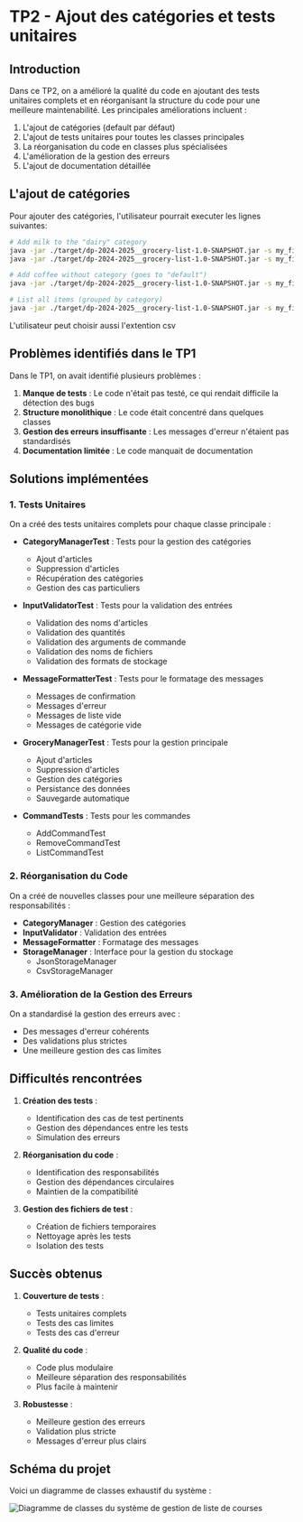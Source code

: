 # TP2 - Ajout des catégories et tests unitaires

## Introduction

Dans ce TP2, on a amélioré la qualité du code en ajoutant des tests unitaires complets et en réorganisant la structure du code pour une meilleure maintenabilité. Les principales améliorations incluent :

1. L'ajout de catégories (default par défaut)
2. L'ajout de tests unitaires pour toutes les classes principales
3. La réorganisation du code en classes plus spécialisées
4. L'amélioration de la gestion des erreurs
5. L'ajout de documentation détaillée

## L'ajout de catégories
Pour ajouter des catégories, l'utilisateur pourrait executer les lignes suivantes:
```bash
# Add milk to the "dairy" category
java -jar ./target/dp-2024-2025__grocery-list-1.0-SNAPSHOT.jar -s my_file.json --category dairy add "Milk" 10
java -jar ./target/dp-2024-2025__grocery-list-1.0-SNAPSHOT.jar -s my_file.json --category dairy add "Tea" 999

# Add coffee without category (goes to "default")
java -jar ./target/dp-2024-2025__grocery-list-1.0-SNAPSHOT.jar -s my_file.json add "Coffee" 2

# List all items (grouped by category)
java -jar ./target/dp-2024-2025__grocery-list-1.0-SNAPSHOT.jar -s my_file.json list
```
L'utilisateur peut choisir aussi l'extention csv
## Problèmes identifiés dans le TP1

Dans le TP1, on avait identifié plusieurs problèmes :

1. **Manque de tests** : Le code n'était pas testé, ce qui rendait difficile la détection des bugs
2. **Structure monolithique** : Le code était concentré dans quelques classes
3. **Gestion des erreurs insuffisante** : Les messages d'erreur n'étaient pas standardisés
4. **Documentation limitée** : Le code manquait de documentation

## Solutions implémentées

### 1. Tests Unitaires

On a créé des tests unitaires complets pour chaque classe principale :

- **CategoryManagerTest** : Tests pour la gestion des catégories
  - Ajout d'articles
  - Suppression d'articles
  - Récupération des catégories
  - Gestion des cas particuliers

- **InputValidatorTest** : Tests pour la validation des entrées
  - Validation des noms d'articles
  - Validation des quantités
  - Validation des arguments de commande
  - Validation des noms de fichiers
  - Validation des formats de stockage

- **MessageFormatterTest** : Tests pour le formatage des messages
  - Messages de confirmation
  - Messages d'erreur
  - Messages de liste vide
  - Messages de catégorie vide

- **GroceryManagerTest** : Tests pour la gestion principale
  - Ajout d'articles
  - Suppression d'articles
  - Gestion des catégories
  - Persistance des données
  - Sauvegarde automatique

- **CommandTests** : Tests pour les commandes
  - AddCommandTest
  - RemoveCommandTest
  - ListCommandTest

### 2. Réorganisation du Code

On a créé de nouvelles classes pour une meilleure séparation des responsabilités :

- **CategoryManager** : Gestion des catégories
- **InputValidator** : Validation des entrées
- **MessageFormatter** : Formatage des messages
- **StorageManager** : Interface pour la gestion du stockage
  - JsonStorageManager
  - CsvStorageManager

### 3. Amélioration de la Gestion des Erreurs

On a standardisé la gestion des erreurs avec :
- Des messages d'erreur cohérents
- Des validations plus strictes
- Une meilleure gestion des cas limites


## Difficultés rencontrées

1. **Création des tests** :
   - Identification des cas de test pertinents
   - Gestion des dépendances entre les tests
   - Simulation des erreurs

2. **Réorganisation du code** :
   - Identification des responsabilités
   - Gestion des dépendances circulaires
   - Maintien de la compatibilité

3. **Gestion des fichiers de test** :
   - Création de fichiers temporaires
   - Nettoyage après les tests
   - Isolation des tests

## Succès obtenus

1. **Couverture de tests** :
   - Tests unitaires complets
   - Tests des cas limites
   - Tests des cas d'erreur

2. **Qualité du code** :
   - Code plus modulaire
   - Meilleure séparation des responsabilités
   - Plus facile à maintenir

3. **Robustesse** :
   - Meilleure gestion des erreurs
   - Validation plus stricte
   - Messages d'erreur plus clairs

## Schéma du projet

Voici un diagramme de classes exhaustif du système :

![Diagramme de classes du système de gestion de liste de courses](schema.png)